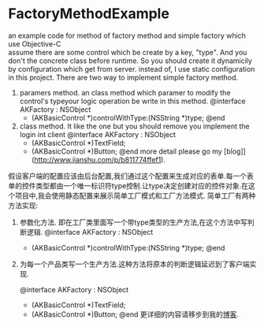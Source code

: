 # FactoryMethodExample
an example code for method of factory method and simple factory which use Objective-C   
assume there are some control which be create by a key, "type". And you don't the concrete class before runtime. So you should create it dynamicily by configuration which get from server. instead of, I use static configuration in this project.  There are two way to implement simple factory method.  
1. paramers method. an class method which paramer to modify the control's typeyour logic operation be write in this method.
    @interface AKFactory : NSObject
	- (AKBasicControl *)controlWithType:(NSString *)type;
	@end
2. class method. It like the one but you should remove you implement the login int client
	@interface AKFactory : NSObject
	- (AKBasicControl *)TextField;
	- (AKBasicControl *)Button;
	@end
more detail please go my [blog]](http://www.jianshu.com/p/b811774ffef1).

假设客户端的配置应该由后台配置,我们通过这个配置来生成对应的表单.每一个表单的控件类型都由一个唯一标识符type控制.让type决定创建对应的控件对象.在这个项目中,我会使用静态配置来展示简单工厂模式和工厂方法模式.
简单工厂有两种方法实现:
1. 参数化方法. 即在工厂类里面写一个带type类型的生产方法,在这个方法中写判断逻辑.
	@interface AKFactory : NSObject
	- (AKBasicControl *)controlWithType:(NSString *)type;
	@end
2. 为每一个产品类写一个生产方法.这种方法将原本的判断逻辑延迟到了客户端实现.

	@interface AKFactory : NSObject
	- (AKBasicControl *)TextField;
	- (AKBasicControl *)Button;
	@end
更详细的内容请移步到我的[博客](http://www.jianshu.com/p/b811774ffef1).

